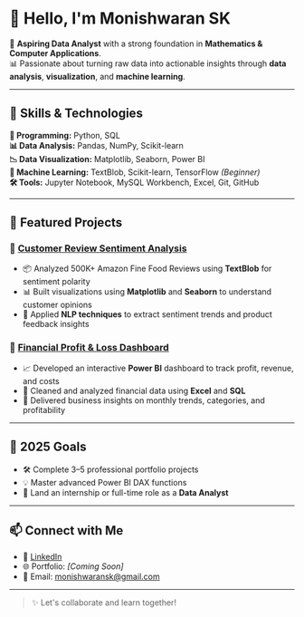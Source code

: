 # 👋 Hello, I'm Monishwaran SK

🚀 **Aspiring Data Analyst** with a strong foundation in **Mathematics & Computer Applications**.  
📊 Passionate about turning raw data into actionable insights through **data analysis**, **visualization**, and **machine learning**.

---

## 🧠 Skills & Technologies

**📌 Programming:** Python, SQL  
**📊 Data Analysis:** Pandas, NumPy, Scikit-learn  
**📉 Data Visualization:** Matplotlib, Seaborn, Power BI  
**🤖 Machine Learning:** TextBlob, Scikit-learn, TensorFlow *(Beginner)*    
**🛠 Tools:** Jupyter Notebook, MySQL Workbench, Excel, Git, GitHub

---

## 🚀 Featured Projects

### 🔹 [Customer Review Sentiment Analysis](https://github.com/Monishwaran-sk/Customer-Review-Sentiment-Analysis)
- 📦 Analyzed 500K+ Amazon Fine Food Reviews using **TextBlob** for sentiment polarity  
- 📊 Built visualizations using **Matplotlib** and **Seaborn** to understand customer opinions  
- 🧠 Applied **NLP techniques** to extract sentiment trends and product feedback insights

### 🔹 [Financial Profit & Loss Dashboard](https://github.com/Monishwaran-sk/financial-profit-loss-dashboard)
- 📈 Developed an interactive **Power BI** dashboard to track profit, revenue, and costs  
- 📑 Cleaned and analyzed financial data using **Excel** and **SQL**  
- 📌 Delivered business insights on monthly trends, categories, and profitability

---

## 🎯 2025 Goals
- 🛠 Complete 3–5 professional portfolio projects  
- 💡 Master advanced Power BI DAX functions  
- 💼 Land an internship or full-time role as a **Data Analyst**

---

## 📫 Connect with Me

- 🔗 [LinkedIn](https://www.linkedin.com/in/monishwaran-s-k-a85976318/)
- 🌐 Portfolio: *[Coming Soon]*  
- 📧 Email: monishwaransk@gmail.com

---

> ✨ Let's collaborate and learn together!
